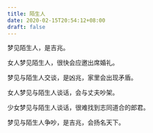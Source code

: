 ```yaml
---
title: 陌生人
date: 2020-02-15T20:54:12+08:00
draft: false
---
```


梦见陌生人，是吉兆。

女人梦见陌生人，很快会应邀出席婚礼。

梦见与陌生人交谈，是凶兆，家里会出现矛盾。

女人梦见与陌生人谈话，会与丈夫吵架。

少女梦见与陌生人谈话，很难找到志同道合的郎君。

梦见与陌生人争吵，是吉兆，会扬名天下。
